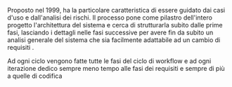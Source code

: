 Proposto nel 1999, ha la particolare caratteristica di essere guidato dai casi d'uso e dall'analisi dei rischi.
Il processo pone come pilastro dell'intero progetto l'architettura del sistema e cerca di strutturarla subito dalle prime fasi, lasciando i dettagli nelle fasi successive per avere fin da subito un analisi generale del sistema che sia facilmente adattabile ad un cambio di requisiti .

Ad ogni ciclo vengono fatte tutte le fasi del ciclo di workflow e ad ogni iterazione dedico sempre meno tempo alle fasi dei requisiti e sempre di più a quelle di codifica